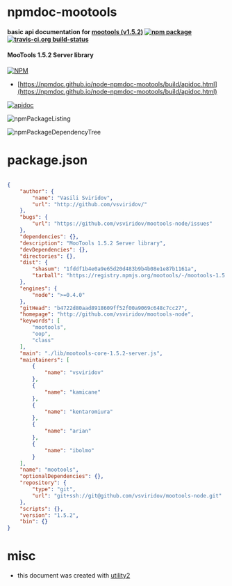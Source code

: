 # npmdoc-mootools

#### basic api documentation for  [mootools (v1.5.2)](http://github.com/vsviridov/mootools-node)  [![npm package](https://img.shields.io/npm/v/npmdoc-mootools.svg?style=flat-square)](https://www.npmjs.org/package/npmdoc-mootools) [![travis-ci.org build-status](https://api.travis-ci.org/npmdoc/node-npmdoc-mootools.svg)](https://travis-ci.org/npmdoc/node-npmdoc-mootools)

#### MooTools 1.5.2 Server library

[![NPM](https://nodei.co/npm/mootools.png?downloads=true&downloadRank=true&stars=true)](https://www.npmjs.com/package/mootools)

- [https://npmdoc.github.io/node-npmdoc-mootools/build/apidoc.html](https://npmdoc.github.io/node-npmdoc-mootools/build/apidoc.html)

[![apidoc](https://npmdoc.github.io/node-npmdoc-mootools/build/screenCapture.buildCi.browser.%252Ftmp%252Fbuild%252Fapidoc.html.png)](https://npmdoc.github.io/node-npmdoc-mootools/build/apidoc.html)

![npmPackageListing](https://npmdoc.github.io/node-npmdoc-mootools/build/screenCapture.npmPackageListing.svg)

![npmPackageDependencyTree](https://npmdoc.github.io/node-npmdoc-mootools/build/screenCapture.npmPackageDependencyTree.svg)



# package.json

```json

{
    "author": {
        "name": "Vasili Sviridov",
        "url": "http://github.com/vsviridov/"
    },
    "bugs": {
        "url": "https://github.com/vsviridov/mootools-node/issues"
    },
    "dependencies": {},
    "description": "MooTools 1.5.2 Server library",
    "devDependencies": {},
    "directories": {},
    "dist": {
        "shasum": "1fddf1b4e0a9e65d20d483b9b4b08e1e87b1161a",
        "tarball": "https://registry.npmjs.org/mootools/-/mootools-1.5.2.tgz"
    },
    "engines": {
        "node": ">=0.4.0"
    },
    "gitHead": "b4722d80aad8918609ff52f00a9069c648c7cc27",
    "homepage": "http://github.com/vsviridov/mootools-node",
    "keywords": [
        "mootools",
        "oop",
        "class"
    ],
    "main": "./lib/mootools-core-1.5.2-server.js",
    "maintainers": [
        {
            "name": "vsviridov"
        },
        {
            "name": "kamicane"
        },
        {
            "name": "kentaromiura"
        },
        {
            "name": "arian"
        },
        {
            "name": "ibolmo"
        }
    ],
    "name": "mootools",
    "optionalDependencies": {},
    "repository": {
        "type": "git",
        "url": "git+ssh://git@github.com/vsviridov/mootools-node.git"
    },
    "scripts": {},
    "version": "1.5.2",
    "bin": {}
}
```



# misc
- this document was created with [utility2](https://github.com/kaizhu256/node-utility2)
